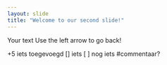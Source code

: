 ```yaml
---
layout: slide
title: "Welcome to our second slide!"
---
```

Your text
Use the left arrow to go back!

+5 iets toegevoegd
[] iets
[ ] nog iets
#commentaar?
